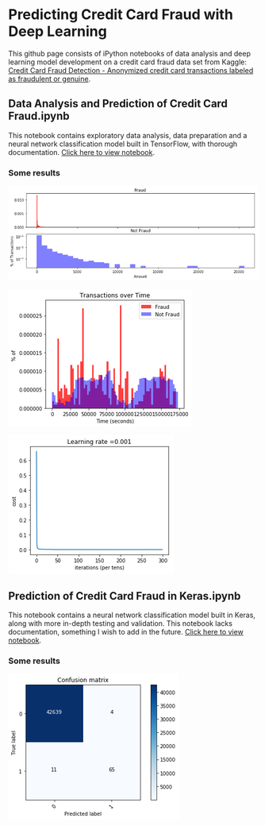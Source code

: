 # Predicting Credit Card Fraud with Deep Learning

This github page consists of iPython notebooks of data analysis and deep learning model development on a credit card fraud data set from Kaggle: [Credit Card Fraud Detection - Anonymized credit card transactions labeled as fraudulent or genuine](https://www.kaggle.com/mlg-ulb/creditcardfraud).

## Data Analysis and Prediction of Credit Card Fraud.ipynb
This notebook contains exploratory data analysis, data preparation and a neural network classification model built in TensorFlow, with thorough documentation.
[Click here to view notebook](https://github.com/stochasticats/credit-card-fraud-detection/blob/master/Data%20Analysis%20and%20Prediction%20of%20Credit%20Card%20Fraud.ipynb).

### Some results
![alt text](https://raw.githubusercontent.com/stochasticats/credit-card-fraud-detection/master/figures/histogram.png "Normal and fraudulent transactions histogram")

![alt text](https://raw.githubusercontent.com/stochasticats/credit-card-fraud-detection/master/figures/transactions_time.png "Normal versus fraudulent transactions over time")

![alt text](https://raw.githubusercontent.com/stochasticats/credit-card-fraud-detection/master/figures/lossfunction.png "Cost function over iterations")

## Prediction of Credit Card Fraud in Keras.ipynb
This notebook contains a neural network classification model built in Keras, along with more in-depth testing and validation. This notebook lacks documentation, something I wish to add in the future.
[Click here to view notebook](https://github.com/stochasticats/credit-card-fraud-detection/blob/master/Prediction%20of%20Credit%20Card%20Fraud%20in%20Keras.ipynb).

### Some results

![alt text](https://raw.githubusercontent.com/stochasticats/credit-card-fraud-detection/master/figures/confusion_matrix.png "Confusion Matrix")
